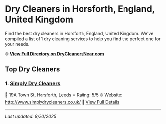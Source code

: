 # Dry Cleaners in Horsforth, England, United Kingdom

Find the best dry cleaners in Horsforth, England, United Kingdom. We've compiled a list of 1 dry cleaning services to help you find the perfect one for your needs.

🌐 **[View Full Directory on DryCleanersNear.com](https://drycleanersnear.com/city/United%20Kingdom/England/Horsforth)**

## Top Dry Cleaners

### 1. [Simply Dry Cleaners](https://drycleanersnear.com/dryCleaner/6892b7307a636409f9a337e0/simply-dry-cleaners)
📍 19A Town St, Horsforth, Leeds
⭐ Rating: 5/5
🌐 Website: http://www.simplydrycleaners.co.uk/
🔗 [View Full Details](https://drycleanersnear.com/dryCleaner/6892b7307a636409f9a337e0/simply-dry-cleaners)


---

*Last updated: 8/30/2025*
